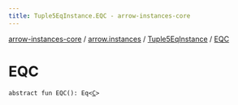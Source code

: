 ```yaml
---
title: Tuple5EqInstance.EQC - arrow-instances-core
---
```


[arrow-instances-core](../../index.html) / [arrow.instances](../index.html) / [Tuple5EqInstance](index.html) / [EQC](./-e-q-c.html)

# EQC

`abstract fun EQC(): Eq<`[`C`](index.html#C)`>`